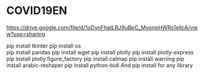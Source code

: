 # COVID19EN

https://drive.google.com/file/d/1oDynFhatLRJ9uBpC_MyonpHWRs1ellcA/view?usp=sharing

pip install tkinter
pip install os  
pip install pandas 
pip install wget
pip install plotly
pip install plotly-express
pip install plotly.figure_factory
pip install calmap
pip install warning
pip install arabic-reshaper
pip install python-bidi
And pip install for any library
